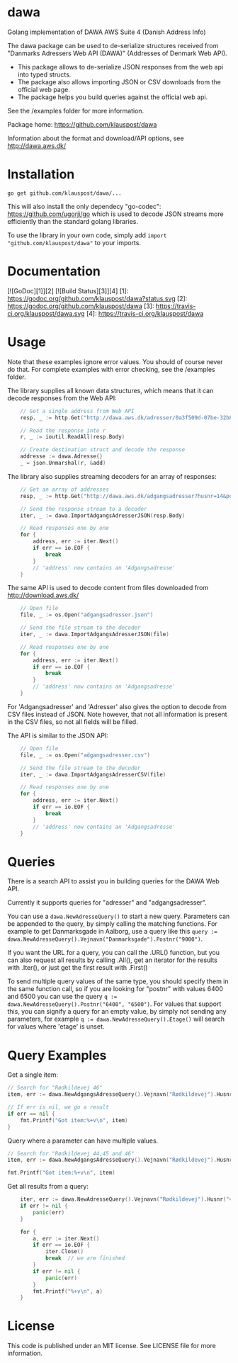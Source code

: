 # dawa
Golang implementation of DAWA AWS Suite 4 (Danish Address Info)

The dawa package can be used to de-serialize structures received from "Danmarks Adressers Web API (DAWA)" (Addresses of Denmark Web API).

* This package allows to de-serialize JSON responses from the web api into typed structs.
* The package also allows importing JSON or CSV downloads from the official web page.
* The package helps you build queries against the official web api.

See the /examples folder for more information.

Package home: https://github.com/klauspost/dawa

Information about the format and download/API options, see http://dawa.aws.dk/

# Installation 

```go get github.com/klauspost/dawa/...```

This will also install the only dependecy "go-codec": https://github.com/ugorji/go which is used to decode JSON streams more efficiently than the standard golang libraries.

To use the library in your own code, simply add ```import "github.com/klauspost/dawa"``` to your imports.

# Documentation
[![GoDoc][1]][2] [![Build Status][3]][4]
[1]: https://godoc.org/github.com/klauspost/dawa?status.svg
[2]: https://godoc.org/github.com/klauspost/dawa
[3]: https://travis-ci.org/klauspost/dawa.svg
[4]: https://travis-ci.org/klauspost/dawa

# Usage

Note that these examples ignore error values. You should of course never do that. For complete examples with error checking, see the /examples folder.

The library supplies all known data structures, which means that it can decode responses from the Web API:

```Go
	// Get a single address from Web API
	resp, _ := http.Get("http://dawa.aws.dk/adresser/0a3f509d-07be-32b8-e044-0003ba298018")

	// Read the response into r
	r, _ := ioutil.ReadAll(resp.Body)

	// Create destination struct and decode the response
	addresse := dawa.Adresse{}
	_ = json.Unmarshal(r, &add)

```

The library also supplies streaming decoders for an array of responses:

```Go
	// Get an array of addresses
	resp, _ := http.Get("http://dawa.aws.dk/adgangsadresser?husnr=14&postnr=9000")

	// Send the response stream to a decoder
	iter, _ := dawa.ImportAdgangsAdresserJSON(resp.Body)

	// Read responses one by one
	for {
		address, err := iter.Next()
		if err == io.EOF {
			break
		}
		// 'address' now contains an 'Adgangsadresse'
	}

```

The same API is used to decode content from files downloaded from http://download.aws.dk/

```Go
	// Open file
	file, _ := os.Open("adgangsadresser.json")

	// Send the file stream to the decoder
	iter, _ := dawa.ImportAdgangsAdresserJSON(file)

	// Read responses one by one
	for {
		address, err := iter.Next()
		if err == io.EOF {
			break
		}
		// 'address' now contains an 'Adgangsadresse'
	}

```

For 'Adgangsadresser' and 'Adresser' also gives the option to decode from CSV files instead of JSON. Note however, that not all information is present in the CSV files, so not all fields will be filled.

The API is similar to the JSON API:

```Go
	// Open file
	file, _ := os.Open("adgangsadresser.csv")

	// Send the file stream to the decoder
	iter, _ := dawa.ImportAdgangsAdresserCSV(file)

	// Read responses one by one
	for {
		address, err := iter.Next()
		if err == io.EOF {
			break
		}
		// 'address' now contains an 'Adgangsadresse'
	}

```

# Queries

There is a search API to assist you in building queries for the DAWA Web API.

Currently it supports queries for "adresser" and "adgangsadresser".

You can use a ```dawa.NewAdresseQuery()``` to start a new query. Parameters can be appended to the query, by simply calling the matching functions. For example to get Danmarksgade in Aalborg, use a query like this ```query := dawa.NewAdresseQuery().Vejnavn("Danmarksgade").Postnr("9000")```.

If you want the URL for a query, you can call the .URL() function, but you can also request all results by calling .All(), get an iterator for the results with .Iter(), or just get the first result with .First()

To send multiple query values of the same type, you should specify them in the same function call, so if you are looking for "postnr" with values 6400 and 6500 you can use the query ```q := dawa.NewAdresseQuery().Postnr("6400", "6500")```. For values that support this, you can signify a query for an empty value, by simply not sending any parameters, for example ```q := dawa.NewAdresseQuery().Etage()``` will search for values where 'etage' is unset.

# Query Examples
Get a single item:
```Go
// Search for "Rødkildevej 46"
item, err := dawa.NewAdgangsAdresseQuery().Vejnavn("Rødkildevej").Husnr("46").First()

// If err is nil, we go a result
if err == nil {
	fmt.Printf("Got item:%+v\n", item)
}
```

Query where a parameter can have multiple values.
```Go
// Search for "Rødkildevej 44,45 and 46"
item, err := dawa.NewAdgangsAdresseQuery().Vejnavn("Rødkildevej").Husnr("44", "45", "46").All()

fmt.Printf("Got item:%+v\n", item)
```


Get all results from a query:
```Go
	iter, err := dawa.NewAdresseQuery().Vejnavn("Rødkildevej").Husnr("46").Iter()
	if err != nil {
		panic(err)
	}

	for {
		a, err := iter.Next()
		if err == io.EOF {
			iter.Close()
			break  // we are finished
		}
		if err != nil {
			panic(err)
		}
		fmt.Printf("%+v\n", a)
	}
```

# License

This code is published under an MIT license. See LICENSE file for more information.
